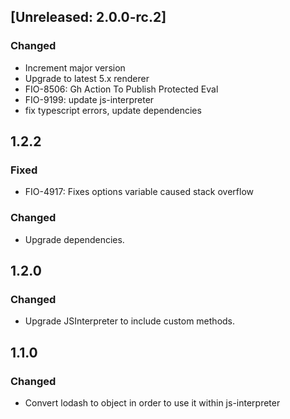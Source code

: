 ## [Unreleased: 2.0.0-rc.2]
### Changed
 - Increment major version
 - Upgrade to latest 5.x renderer
 - FIO-8506: Gh Action To Publish Protected Eval
 - FIO-9199: update js-interpreter
 - fix typescript errors, update dependencies

## 1.2.2
### Fixed
 - FIO-4917: Fixes options variable caused stack overflow

### Changed
 - Upgrade dependencies.

## 1.2.0
### Changed
 - Upgrade JSInterpreter to include custom methods.

## 1.1.0
### Changed
 - Convert lodash to object in order to use it within js-interpreter

